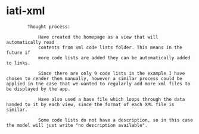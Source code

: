 # iati-xml



			Thought process:

				Have created the homepage as a view that will automatically read
				contents from xml code lists folder. This means in the future if
				more code lists are added they can be automatically added to links. 

				Since there are only 9 code lists in the example I have chosen to render them manually, however a similar process could be applied in the case that we wanted to regularly add more xml files to be displayed by the app.
		
				Have also used a base file which loops through the data handed to it by each view, since the format of each XML file is similar.

				Some code lists do not have a description, so in this case the model will just write "no description available". 
